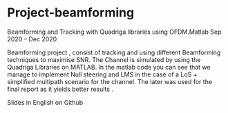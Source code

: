 # Project-beamforming


Beamforming and Tracking with Quadriga libraries using OFDM.Matlab
Sep 2020 – Dec 2020

Beamforming project , consist of tracking and using different Beamforming techniques to maximise SNR. The Channel is simulated by using the Quadriga Libraries on MATLAB.
In the matlab code you can see that we manage to implement Null steering and LMS in the case of a  LoS + simplified multipath scenario for the channel. The later was used  for the final report as it yields better results .

Slides in English on Github
